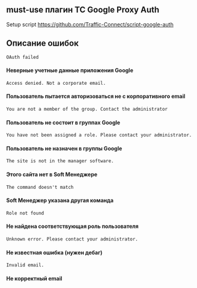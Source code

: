 ## must-use плагин TC Google Proxy Auth

Setup script
https://github.com/Traffic-Connect/script-google-auth

## Описание ошибок

```
OAuth failed
```
#### Неверные учетные данные приложения Google

```
Access denied. Not a corporate email.
```
#### Пользователь пытается авторизоваться не с корпоративного email

```
You are not a member of the group. Contact the administrator
```
#### Пользователь не состоит в группах Google

```
You have not been assigned a role. Please contact your administrator.
```
#### Пользователь не назначен в группы Google

```
The site is not in the manager software.
```
#### Этого сайта нет в Soft Менеджере

```
The command doesn't match
```
#### Soft Менеджер указана другая команда

```
Role not found
```
#### Не найдена соответствующая роль пользователя

```
Unknown error. Please contact your administrator.
```
#### Не известная ошибка (нужен дебаг)

```
Invalid email.
```
#### Не корректный email